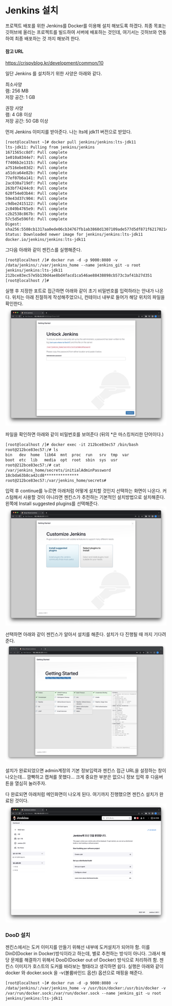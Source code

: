 # Jenkins 설치

프로젝트 배포를 위한 Jenkins를 Docker를 이용해 설치 해보도록 하겠다. 최종 목표는 깃허브에 올리는 프로젝트를 빌드하여 서버에 배포하는 것인데, 여기서는
깃허브와 연동하여 최종 배포하는 것 까지 해보려 한다.

#### 참고 URL
<https://crispyblog.kr/development/common/10>

일단 Jenkins 를 설치하기 위한 사양은 아래와 같다.

최소사양\
램: 256 MB\
저장 공간: 1 GB

권장 사양\
램: 4 GB 이상\
저장 공간: 50 GB 이상

먼저 Jenkins 이미지를 받아준다. 나는 lts에 jdk11 버전으로 받았다.
```shell
[root@localhost ~]# docker pull jenkins/jenkins:lts-jdk11
lts-jdk11: Pulling from jenkins/jenkins
1671565cc8df: Pull complete
1e010a8344e7: Pull complete
f7406b2e1315: Pull complete
a7516ebe83d2: Pull complete
a51dca64e82b: Pull complete
77ef07b6a141: Pull complete
2ac030a719df: Pull complete
263bf74244c0: Pull complete
620f54e03b44: Pull complete
59e43d37c904: Pull complete
c9dbe2415122: Pull complete
2c049b4765e9: Pull complete
c2b2538c867b: Pull complete
57c5d5e596fd: Pull complete
Digest: sha256:5508cb1317aa0ede06cb34767fb1ab3860d1307109ade577d5df871f62170214
Status: Downloaded newer image for jenkins/jenkins:lts-jdk11
docker.io/jenkins/jenkins:lts-jdk11
```

그다음 아래와 같이 젠킨스를 실행해준다.
```shell
[root@localhost /]# docker run -d -p 9000:8080 -v /data/jenkins/:/var/jenkins_home --name jenkins_git -u root jenkins/jenkins:lts-jdk11
212bce83ec57e5b130d4ae8bd4facd1ca546ae88438898cb573c3af41b27d351
[root@localhost /]#
```

실행 후 지정한 포트로 접근하면 아래와 같이 초기 비밀번호를 입력하라는 안내가 나온다.
위치는 아래 친절하게 작성해주었으니, 컨테이너 내부로 들어가 해당 위치의 파일을 확인한다.
![init_page.png](images/init_page.png)

파일을 확인하면 아래와 같이 비밀번호를 보여준다 (뒤의 *은 마스킹처리한 단어이다.)
```shell
[root@localhost /]# docker exec -it 212bce83ec57 /bin/bash
root@212bce83ec57:/# ls
bin   dev  home  lib64	mnt  proc  run	 srv  tmp  var
boot  etc  lib	 media	opt  root  sbin  sys  usr
root@212bce83ec57:/# cat /var/jenkins_home/secrets/initialAdminPassword
18cbda63b8ca42cd8***************
root@212bce83ec57:/var/jenkins_home/secrets#
```

입력 후 continue를 누르면 아래처럼 어떻게 설치할 것인지 선택하는 화면이 나온다. 커스텀해서 사용할 것이 아니라면 젠킨스가 추천하는 기본적인 설치방법으로 설치해준다.
왼쪽에 Install suggested plugins를 선택해준다.
![install_select.png](images/install_select.png)

선택하면 아래와 같이 젠킨스가 알아서 설치를 해준다. 설치가 다 진행될 때 까지 기다려준다.
![install_suggested_plugin.png](images/install_suggested_plugin.png)

설치가 완료되었으면 admin계정의 기본 정보입력과 젠킨스 접근 URL을 설정하는 창이 나오는데... 깜빡하고 캡쳐를 못했다...
크게 중요한 부분은 없으니 정보 입력 후 다음버튼을 열심히 눌러주자.

다 완료되면 아래처럼 메인화면이 나오게 된다. 여기까지 진행했으면 젠킨스 설치가 완료된 것이다.
![jenkins_main.png](images/jenkins_main.png)

### DooD 설치

젠킨스에서는 도커 이미지를 만들기 위해선 내부에 도커설치가 되어야 함. 이를DinD(Docker in Docker)방식이라고 하는데, 별로 추천하는 방식이 아니다.
그래서 해당 문제를 해결하기 위해서 DooD(Docker out of Docker) 방식으로 처리하려 함. 젠킨스 이미지가 호스트의 도커를 바라보는 형태라고 생각하면 쉽다.
실행은 아래와 같이 docker 와 docker.sock 을 -v(볼륨바인드 옵션) 옵션으로 매핑을 해준다.
```shell
[root@localhost ~]# docker run -d -p 9000:8080 -v /data/jenkins/:/var/jenkins_home -v /usr/bin/docker:/usr/bin/docker -v /var/run/docker.sock:/var/run/docker.sock --name jenkins_git -u root jenkins/jenkins:lts-jdk11
```

